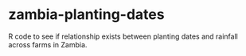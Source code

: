 # zambia-planting-dates
R code to see if relationship exists between planting dates and rainfall across farms in Zambia.
